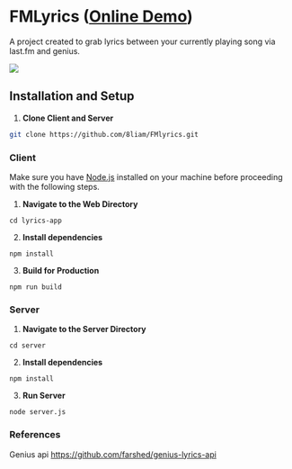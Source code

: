 # FMLyrics ([Online Demo](https://fmlyrics.netlify.app/demo "Online Demo"))
A project created to grab lyrics between your currently playing song via last.fm and genius.

![](https://i.imgur.com/lPyjcx4.png)

## Installation and Setup
1. **Clone Client and Server**
  ```bash
  git clone https://github.com/8liam/FMlyrics.git
  ```
### Client
Make sure you have [Node.js](https://nodejs.org/) installed on your machine before proceeding with the following steps.

1. **Navigate to the Web Directory**
  ```
  cd lyrics-app
  ```
2. **Install dependencies**
  ```npm
  npm install
  ```
3. **Build for Production**
  ```npm
  npm run build
  ```

### Server
1. **Navigate to the Server Directory**
  ```
  cd server
  ```
2. **Install dependencies**
  ```npm
  npm install
  ```
3. **Run Server**
  ```
  node server.js
  ```

### References
Genius api
https://github.com/farshed/genius-lyrics-api 
